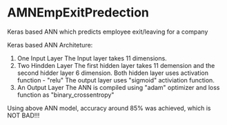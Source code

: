 # AMNEmpExitPredection
Keras based ANN which predicts employee exit/leaving for a company

Keras based ANN Architeture:
1. One Input Layer
   The Input layer takes 11 dimensions.
2. Two Hindden Layer
   The first hidden layer takes 11 demension and the second hidder layer 6 dimension. Both hidden layer uses activation function - "relu"
   The output layer uses "sigmoid" activiation function.
3. An Output Layer
   The ANN is compiled using "adam" optimizer and loss function as "binary_crossentropy"

Using above ANN model, accuracy around 85% was achieved, which is NOT BAD!!!
